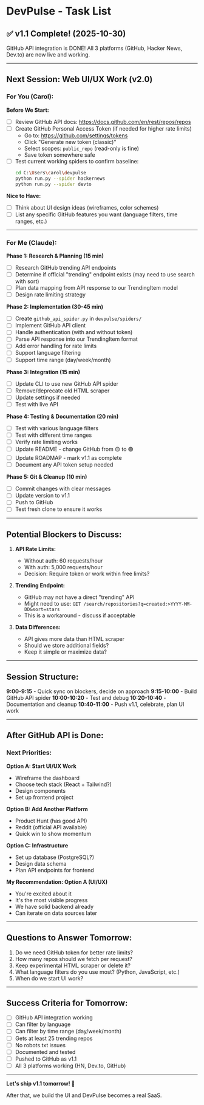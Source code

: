 # DevPulse - Task List

## ✅ v1.1 Complete! (2025-10-30)

GitHub API integration is DONE! All 3 platforms (GitHub, Hacker News, Dev.to) are now live and working.

---

## Next Session: Web UI/UX Work (v2.0)

### For You (Carol):

**Before We Start:**
- [ ] Review GitHub API docs: https://docs.github.com/en/rest/repos/repos
- [ ] Create GitHub Personal Access Token (if needed for higher rate limits)
  - Go to: https://github.com/settings/tokens
  - Click "Generate new token (classic)"
  - Select scopes: `public_repo` (read-only is fine)
  - Save token somewhere safe
- [ ] Test current working spiders to confirm baseline:
  ```bash
  cd C:\Users\carol\devpulse
  python run.py --spider hackernews
  python run.py --spider devto
  ```

**Nice to Have:**
- [ ] Think about UI design ideas (wireframes, color schemes)
- [ ] List any specific GitHub features you want (language filters, time ranges, etc.)

---

### For Me (Claude):

**Phase 1: Research & Planning (15 min)**
- [ ] Research GitHub trending API endpoints
- [ ] Determine if official "trending" endpoint exists (may need to use search with sort)
- [ ] Plan data mapping from API response to our TrendingItem model
- [ ] Design rate limiting strategy

**Phase 2: Implementation (30-45 min)**
- [ ] Create `github_api_spider.py` in `devpulse/spiders/`
- [ ] Implement GitHub API client
- [ ] Handle authentication (with and without token)
- [ ] Parse API response into our TrendingItem format
- [ ] Add error handling for rate limits
- [ ] Support language filtering
- [ ] Support time range (day/week/month)

**Phase 3: Integration (15 min)**
- [ ] Update CLI to use new GitHub API spider
- [ ] Remove/deprecate old HTML scraper
- [ ] Update settings if needed
- [ ] Test with live API

**Phase 4: Testing & Documentation (20 min)**
- [ ] Test with various language filters
- [ ] Test with different time ranges
- [ ] Verify rate limiting works
- [ ] Update README - change GitHub from 🟡 to 🟢
- [ ] Update ROADMAP - mark v1.1 as complete
- [ ] Document any API token setup needed

**Phase 5: Git & Cleanup (10 min)**
- [ ] Commit changes with clear messages
- [ ] Update version to v1.1
- [ ] Push to GitHub
- [ ] Test fresh clone to ensure it works

---

## Potential Blockers to Discuss:

1. **API Rate Limits:**
   - Without auth: 60 requests/hour
   - With auth: 5,000 requests/hour
   - Decision: Require token or work within free limits?

2. **Trending Endpoint:**
   - GitHub may not have a direct "trending" API
   - Might need to use: `GET /search/repositories?q=created:>YYYY-MM-DD&sort=stars`
   - This is a workaround - discuss if acceptable

3. **Data Differences:**
   - API gives more data than HTML scraper
   - Should we store additional fields?
   - Keep it simple or maximize data?

---

## Session Structure:

**9:00-9:15** - Quick sync on blockers, decide on approach
**9:15-10:00** - Build GitHub API spider
**10:00-10:20** - Test and debug
**10:20-10:40** - Documentation and cleanup
**10:40-11:00** - Push v1.1, celebrate, plan UI work

---

## After GitHub API is Done:

### Next Priorities:

**Option A: Start UI/UX Work**
- Wireframe the dashboard
- Choose tech stack (React + Tailwind?)
- Design components
- Set up frontend project

**Option B: Add Another Platform**
- Product Hunt (has good API)
- Reddit (official API available)
- Quick win to show momentum

**Option C: Infrastructure**
- Set up database (PostgreSQL?)
- Design data schema
- Plan API endpoints for frontend

**My Recommendation: Option A (UI/UX)**
- You're excited about it
- It's the most visible progress
- We have solid backend already
- Can iterate on data sources later

---

## Questions to Answer Tomorrow:

1. Do we need GitHub token for better rate limits?
2. How many repos should we fetch per request?
3. Keep experimental HTML scraper or delete it?
4. What language filters do you use most? (Python, JavaScript, etc.)
5. When do we start UI work?

---

## Success Criteria for Tomorrow:

- [ ] GitHub API integration working
- [ ] Can filter by language
- [ ] Can filter by time range (day/week/month)
- [ ] Gets at least 25 trending repos
- [ ] No robots.txt issues
- [ ] Documented and tested
- [ ] Pushed to GitHub as v1.1
- [ ] All 3 platforms working (HN, Dev.to, GitHub)

---

**Let's ship v1.1 tomorrow! 🚀**

After that, we build the UI and DevPulse becomes a real SaaS.

